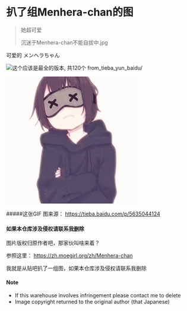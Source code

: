 扒了组Menhera-chan的图
=====

> 她超可爱
>
> 沉迷于Menhera-chan不能自拔中.jpg

可爱的 メンヘラちゃん


![这个应该是最全的版本, 共120个 from_tieba_yun_baidu/](from_tieba_yun_baidu/)

![Menhera-chan.gif](Menhera-chan.gif)

#####这张GIF 图来源：
https://tieba.baidu.com/p/5635044124

#### 如果本仓库涉及侵权请联系我删除

图片版权归原作者吧，那家伙叫啥来着？

参照这里：
https://zh.moegirl.org/zh/Menhera-chan

我就是从贴吧扒了一组图，如果本仓库涉及侵权请联系我删除

#### Note
- If this warehouse involves infringement please contact me to delete
- Image copyright returned to the original author (that Japanese)

